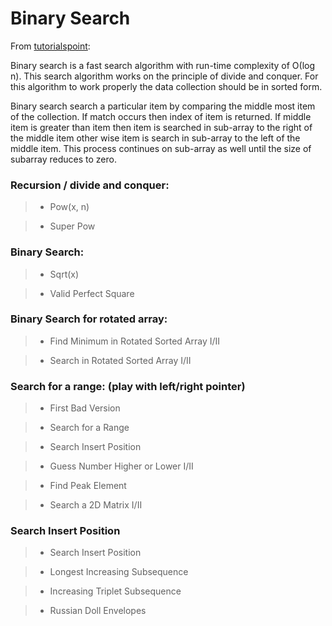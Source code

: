 # Binary Search

From [tutorialspoint](https://www.tutorialspoint.com/data_structures_algorithms/binary_search_algorithm.htm):

Binary search is a fast search algorithm with run-time complexity of Ο(log n). This search algorithm works on the principle of divide and conquer. For this algorithm to work properly the data collection should be in sorted form.

Binary search search a particular item by comparing the middle most item of the collection. If match occurs then index of item is returned. If middle item is greater than item then item is searched in sub-array to the right of the middle item other wise item is search in sub-array to the left of the middle item. This process continues on sub-array as well until the size of subarray reduces to zero.

### Recursion / divide and conquer:

> * Pow(x, n)

> * Super Pow

### Binary Search:

> * Sqrt(x)

> * Valid Perfect Square

### Binary Search for rotated array:

> * Find Minimum in Rotated Sorted Array I/II

> * Search in Rotated Sorted Array I/II

### Search for a range: (play with left/right pointer)

> * First Bad Version

> * Search for a Range

> * Search Insert Position

> * Guess Number Higher or Lower I/II

> * Find Peak Element

> * Search a 2D Matrix I/II

### Search Insert Position

> * Search Insert Position

> * Longest Increasing Subsequence

> * Increasing Triplet Subsequence

> * Russian Doll Envelopes
